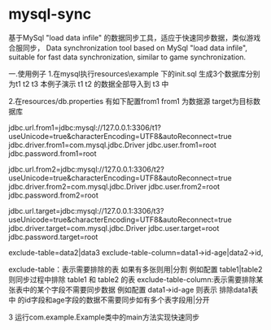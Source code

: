 # mysql-sync
基于MySql "load data infile" 的数据同步工具，适应于快速同步数据，类似游戏合服同步，
Data synchronization tool based on MySql "load data infile", suitable for fast data synchronization, similar to game synchronization.

一.使用例子
1.在mysql执行resources\example 下的init.sql  生成3个数据库分别为t1 t2 t3  本例子演示 t1 t2 的数据全部导入到 t3 中

2.在resources/db.properties 有如下配置from1 from1 为数据源    target为目标数据库

jdbc.url.from1=jdbc:mysql://127.0.0.1:3306/t1?useUnicode=true&characterEncoding=UTF8&autoReconnect=true
jdbc.driver.from1=com.mysql.jdbc.Driver
jdbc.user.from1=root
jdbc.password.from1=root

jdbc.url.from2=jdbc:mysql://127.0.0.1:3306/t2?useUnicode=true&characterEncoding=UTF8&autoReconnect=true
jdbc.driver.from2=com.mysql.jdbc.Driver
jdbc.user.from2=root
jdbc.password.from2=root

jdbc.url.target=jdbc:mysql://127.0.0.1:3306/t3?useUnicode=true&characterEncoding=UTF8&autoReconnect=true
jdbc.driver.target=com.mysql.jdbc.Driver
jdbc.user.target=root
jdbc.password.target=root

exclude-table=data2|data3
exclude-table-column=data1->id-age|data2->id,

exclude-table：表示需要排除的表 如果有多张则用|分割  例如配置 table1|table2 则同步过程中排除 table1 和 table2 的表
exclude-table-column:表示需要排除某张表中的某个字段不需要同步数据 例如配置  data1->id-age 则表示 排除data1表中 的id字段和age字段的数据不需要同步如有多个表字段用|分开

3 运行com.example.Example类中的main方法实现快速同步

